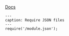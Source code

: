 [Docs](https://github.com/mnaoumov/obsidian-codescript-toolkit/blob/main/docs/json.md)

```code-button
---
caption: Require JSON files
---
require('/module.json');
```
